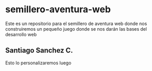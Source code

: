 # semillero-aventura-web
Este es un repositorio para el semillero de aventura web donde nos construiremos un pequeño juego donde se nos darán las bases del desarrollo web

## Santiago Sanchez C.
Esto lo personalizaremos luego
